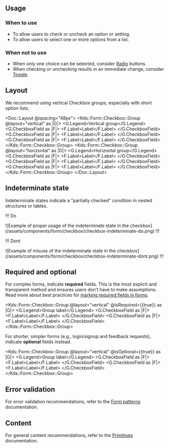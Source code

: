 ## Usage

### When to use

- To allow users to check or uncheck an option or setting.
- To allow users to select one or more options from a list.

### When not to use

- When only one choice can be selected, consider [Radio](/components/form/radio/) buttons.
- When checking or unchecking results in an immediate change, consider [Toggle](/components/form/toggle).

## Layout

We recommend using vertical Checkbox groups, especially with short option lists.

<Doc::Layout @spacing="48px">
  <Kds::Form::Checkbox::Group @layout="vertical" as |G|>
    <G.Legend>Vertical group</G.Legend>
    <G.CheckboxField as |F|>
      <F.Label>Label</F.Label>
    </G.CheckboxField>
    <G.CheckboxField as |F|>
      <F.Label>Label</F.Label>
    </G.CheckboxField>
    <G.CheckboxField as |F|>
      <F.Label>Label</F.Label>
    </G.CheckboxField>
  </Kds::Form::Checkbox::Group>
  <Kds::Form::Checkbox::Group @layout="horizontal" as |G|>
    <G.Legend>Horizontal group</G.Legend>
    <G.CheckboxField as |F|>
      <F.Label>Label</F.Label>
    </G.CheckboxField>
    <G.CheckboxField as |F|>
      <F.Label>Label</F.Label>
    </G.CheckboxField>
    <G.CheckboxField as |F|>
      <F.Label>Label</F.Label>
    </G.CheckboxField>
  </Kds::Form::Checkbox::Group>
</Doc::Layout>

## Indeterminate state

Indeterminate states indicate a "partially checked" condition in nested structures or tables. 

!!! Do

![Example of proper usage of the indeterminate state in the checkbox] (/assets/components/form/checkbox/checkbox-indeterminate-do.png)
!!!

!!! Dont

![Example of misuse of the indeterminate state in the checkbox] (/assets/components/form/checkbox/checkbox-indeterminate-dont.png)
!!!

## Required and optional

For complex forms, indicate **required** fields. This is the most explicit and transparent method and ensures users don’t have to make assumptions. Read more about best practices for [marking required fields in forms](https://www.nngroup.com/articles/required-fields/).

<Kds::Form::Checkbox::Group @layout="vertical" @isRequired={{true}} as |G|>
  <G.Legend>Group label</G.Legend>
  <G.CheckboxField as |F|>
    <F.Label>Label</F.Label>
  </G.CheckboxField>
  <G.CheckboxField as |F|>
    <F.Label>Label</F.Label>
  </G.CheckboxField>
</Kds::Form::Checkbox::Group>

For shorter, simpler forms (e.g., login/signup and feedback requests), indicate **optional** fields instead.

<Kds::Form::Checkbox::Group @layout="vertical" @isOptional={{true}} as |G|>
  <G.Legend>Group label</G.Legend>
  <G.CheckboxField as |F|>
    <F.Label>Label</F.Label>
  </G.CheckboxField>
  <G.CheckboxField as |F|>
    <F.Label>Label</F.Label>
  </G.CheckboxField>
</Kds::Form::Checkbox::Group>

## Error validation

For error validation recommendations, refer to the [Form patterns](/patterns/form-patterns?tab=validation) documentation.

## Content

For general content recommendations, refer to the [Primitives](/components/form/primitives) documentation.
